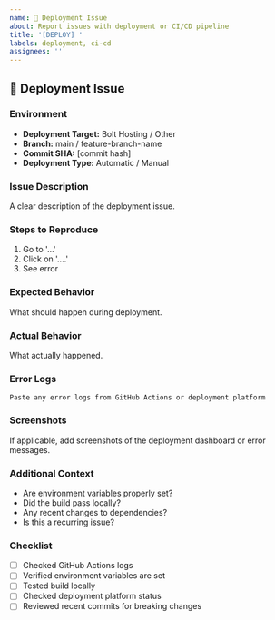 ```yaml
---
name: 🚀 Deployment Issue
about: Report issues with deployment or CI/CD pipeline
title: '[DEPLOY] '
labels: deployment, ci-cd
assignees: ''
---
```


## 🚀 Deployment Issue

### Environment
- **Deployment Target:** Bolt Hosting / Other
- **Branch:** main / feature-branch-name
- **Commit SHA:** [commit hash]
- **Deployment Type:** Automatic / Manual

### Issue Description
A clear description of the deployment issue.

### Steps to Reproduce
1. Go to '...'
2. Click on '....'
3. See error

### Expected Behavior
What should happen during deployment.

### Actual Behavior
What actually happened.

### Error Logs
```
Paste any error logs from GitHub Actions or deployment platform
```

### Screenshots
If applicable, add screenshots of the deployment dashboard or error messages.

### Additional Context
- Are environment variables properly set?
- Did the build pass locally?
- Any recent changes to dependencies?
- Is this a recurring issue?

### Checklist
- [ ] Checked GitHub Actions logs
- [ ] Verified environment variables are set
- [ ] Tested build locally
- [ ] Checked deployment platform status
- [ ] Reviewed recent commits for breaking changes